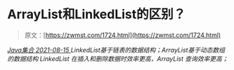 <!--yml
category: 未分类
date: 0001-01-01 00:00:00
--->

# ArrayList和LinkedList的区别？

> 原文：[https://zwmst.com/1724.html](https://zwmst.com/1724.html)

   [ *Java集合* ](https://zwmst.com/java%e9%9b%86%e5%90%88)*[ <time datetime="2021-08-15T16:20:06+08:00"> 2021-08-15 </time> ](https://zwmst.com/1724.html)  LinkedList基于链表的数据结构；ArrayList基于动态数组的数据结构 LinkedList 在插入和删除数据时效率更高，ArrayList 查询效率更高；*